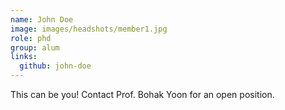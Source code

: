 ```yaml
---
name: John Doe
image: images/headshots/member1.jpg
role: phd
group: alum
links:
  github: john-doe
---
```


This can be you! Contact Prof. Bohak Yoon for an open position.
